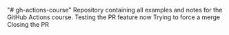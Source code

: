 "# gh-actions-course" 
Repository containing all examples and notes for the GitHub Actions course.
Testing the PR feature now
Trying to force a merge
Closing the PR
